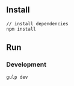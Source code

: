 


## Install
```bush
// install dependencies
npm install
```
## Run
### Development
```bush
gulp dev
```